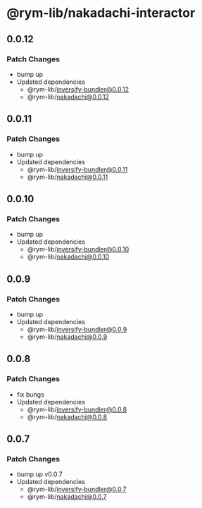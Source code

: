 # @rym-lib/nakadachi-interactor

## 0.0.12

### Patch Changes

- bump up
- Updated dependencies
  - @rym-lib/inversify-bundler@0.0.12
  - @rym-lib/nakadachi@0.0.12

## 0.0.11

### Patch Changes

- bump up
- Updated dependencies
  - @rym-lib/inversify-bundler@0.0.11
  - @rym-lib/nakadachi@0.0.11

## 0.0.10

### Patch Changes

- bump up
- Updated dependencies
  - @rym-lib/inversify-bundler@0.0.10
  - @rym-lib/nakadachi@0.0.10

## 0.0.9

### Patch Changes

- bump up
- Updated dependencies
  - @rym-lib/inversify-bundler@0.0.9
  - @rym-lib/nakadachi@0.0.9

## 0.0.8

### Patch Changes

- fix bungs
- Updated dependencies
  - @rym-lib/inversify-bundler@0.0.8
  - @rym-lib/nakadachi@0.0.8

## 0.0.7

### Patch Changes

- bump up v0.0.7
- Updated dependencies
  - @rym-lib/inversify-bundler@0.0.7
  - @rym-lib/nakadachi@0.0.7
